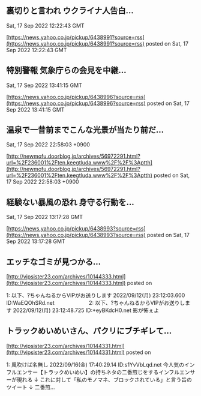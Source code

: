 

## 裏切りと言われ ウクライナ人告白...
  Sat, 17 Sep 2022 12:22:43 GMT

[https://news.yahoo.co.jp/pickup/6438991?source=rss](https://news.yahoo.co.jp/pickup/6438991?source=rss)
posted on Sat, 17 Sep 2022 12:22:43 GMT

<!--more-->



## 特別警報 気象庁らの会見を中継...
  Sat, 17 Sep 2022 13:41:15 GMT

[https://news.yahoo.co.jp/pickup/6438996?source=rss](https://news.yahoo.co.jp/pickup/6438996?source=rss)
posted on Sat, 17 Sep 2022 13:41:15 GMT

<!--more-->



##  温泉で一昔前までこんな光景が当たり前だ...
  Sat, 17 Sep 2022 22:58:03 +0900

[http://newmofu.doorblog.jp/archives/56972291.html?url=%2F236001%2Ften.keegtluda.www%2F%2F%3Aptth](http://newmofu.doorblog.jp/archives/56972291.html?url=%2F236001%2Ften.keegtluda.www%2F%2F%3Aptth)
posted on Sat, 17 Sep 2022 22:58:03 +0900

<!--more-->



## 経験ない暴風の恐れ 身守る行動を...
  Sat, 17 Sep 2022 13:17:28 GMT

[https://news.yahoo.co.jp/pickup/6438993?source=rss](https://news.yahoo.co.jp/pickup/6438993?source=rss)
posted on Sat, 17 Sep 2022 13:17:28 GMT

<!--more-->



## エッチなゴミが見つかる...
  

[http://vipsister23.com/archives/10144333.html](http://vipsister23.com/archives/10144333.html)
posted on 

<!--more-->

1: 以下、?ちゃんねるからVIPがお送りします 2022/09/12(月) 23:12:03.600 ID:WaEQOhSRd.net 　　　　　　 2: 以下、?ちゃんねるからVIPがお送りします 2022/09/12(月) 23:12:48.725 ID:+eyBKdcH0.net 影が怖ぇよ

## トラックめいめいさん、パクリにブチギレて...
  

[http://vipsister23.com/archives/10144331.html](http://vipsister23.com/archives/10144331.html)
posted on 

<!--more-->

1: 風吹けば名無し 2022/09/16(金) 17:40:29.14 ID:s1YvVbLqd.net 今人気のインフルエンサー【トラックめいめい】の持ちネタの二番煎じをするインフルエンサーが現れる ↓ これに対して「私のモノマネ、ブロックされている」と言う旨のツイート ↓ 二番煎...
